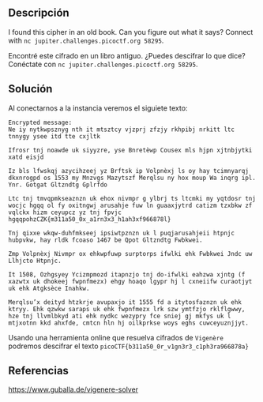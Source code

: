 ## Descripción
I found this cipher in an old book. Can you figure out what it says? Connect with `nc jupiter.challenges.picoctf.org 58295`.

Encontré este cifrado en un libro antiguo. ¿Puedes descifrar lo que dice? Conéctate con `nc jupiter.challenges.picoctf.org 58295`.
## Solución
Al conectarnos a la instancia veremos el siguiete texto: 
```
Encrypted message:
﻿Ne iy nytkwpsznyg nth it mtsztcy vjzprj zfzjy rkhpibj nrkitt ltc tnnygy ysee itd tte cxjltk

Ifrosr tnj noawde uk siyyzre, yse Bnretèwp Cousex mls hjpn xjtnbjytki xatd eisjd

Iz bls lfwskqj azycihzeej yz Brftsk ip Volpnèxj ls oy hay tcimnyarqj dkxnrogpd os 1553 my Mnzvgs Mazytszf Merqlsu ny hox moup Wa inqrg ipl. Ynr. Gotgat Gltzndtg Gplrfdo

Ltc tnj tmvqpmkseaznzn uk ehox nivmpr g ylbrj ts ltcmki my yqtdosr tnj wocjc hgqq ol fy oxitngwj arusahje fuw ln guaaxjytrd catizm tzxbkw zf vqlckx hizm ceyupcz yz tnj fpvjc hgqqpohzCZK{m311a50_0x_a1rn3x3_h1ah3xf966878l}

Tnj qixxe wkqw-duhfmkseej ipsiwtpznzn uk l puqjarusahjeii htpnjc hubpvkw, hay rldk fcoaso 1467 be Qpot Gltzndtg Fwbkwei.

Zmp Volpnèxj Nivmpr ox ehkwpfuwp surptorps ifwlki ehk Fwbkwei Jndc uw Llhjcto Htpnjc.

It 1508, Ozhgsyey Ycizmpmozd itapnzjo tnj do-ifwlki eahzwa xjntg (f xazwtx uk dhokeej fwpnfmezx) ehgy hoaqo lgypr hj l cxneiifw curaotjyt uk ehk Atgksèce Inahkw.

Merqlsu’x deityd htzkrje avupaxjo it 1555 fd a itytosfaznzn uk ehk ktryy. Ehk qzwkw saraps uk ehk fwpnfmezx lrk szw ymtfzjo rklflgwwy, hze tnj llvmlbkyd ati ehk nydkc wezypry fce sniej gj mkfys uk l mtjxotnn kkd ahxfde, cmtcn hln hj oilkprkse woys eghs cuwceyuznjjyt.
```

Usando una herramienta online que resuelva cifrados de `Vigenère` podremos descifrar el texto
`picoCTF{b311a50_0r_v1gn3r3_c1ph3ra966878a}`
## Referencias
https://www.guballa.de/vigenere-solver